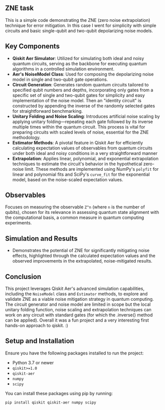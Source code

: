 ## ZNE task
This is a simple code demonstrating the ZNE (zero noise extrapolation) technique for error mitigation. In this case I went for simplicity with simple circuits and basic single-qubit and two-qubit depolarizing noise models.

## Key Components
- **Qiskit Aer Simulator**: Utilized for simulating both ideal and noisy quantum circuits, serving as the backbone for executing quantum algorithms in a controlled simulation environment.
- **Aer's NoiseModel Class**: Used for composing the depolarizing noise model in single and two-qubit gate operations.
- **Circuit Generation**: Generates random quantum circuits tailored to specified qubit numbers and depths, incorporating only gates from a specific set of single and two-qubit gates for simplicity and easy implementation of the noise model. Then an "identity circuit" is constructed by appending the inverse of the randomly selected gates for straightforward benchmarking.
- **Unitary Folding and Noise Scaling**: Introduces artificial noise scaling by applying unitary folding—repeating each gate followed by its inverse multiple times within the quantum circuit. This process is vital for preparing circuits with scaled levels of noise, essential for the ZNE methodology.
- **Estimator Methods**: A pivotal feature in Qiskit Aer for efficiently calculating expectation values of observables from quantum circuits under both ideal and noisy conditions in a very straightforward manner
- **Extrapolation**: Applies linear, polynomial, and exponential extrapolation techniques to estimate the circuit's behavior in the hypothetical zero-noise limit. These methods are implemented using NumPy's `polyfit` for linear and polynomial fits and SciPy's `curve_fit` for the exponential model, based on the noise-scaled expectation values.

## Observables
Focuses on measuring the observable `Z^n` (where `n` is the number of qubits), chosen for its relevance in assessing quantum state alignment with the computational basis, a common measure in quantum computing experiments.

## Simulation and Results
- Demonstrates the potential of ZNE for significantly mitigating noise effects, highlighted through the calculated expectation values and the observed improvements in the extrapolated, noise-mitigated results.

## Conclusion
This project leverages Qiskit Aer's advanced simulation capabilities, including the `NoiseModel` class and `Estimator` methods, to explore and validate ZNE as a viable noise mitigation strategy in quantum computing.
The circuit generator and noise model are limited in scope but the local unitary folding function, noise scaling and extrapolation techniques can work on any circuit with standard gates (for which the .inverse() method can be applied).
Overall it was a fun project and a very interesting first hands-on approach to qiskit. :)

## Setup and Installation

Ensure you have the following packages installed to run the project:

- Python 3.7 or newer
- `qiskit>=1.0`
- `qiskit-aer`
- `numpy`
- `scipy`

You can install these packages using pip by running:

```bash
pip install qiskit qiskit-aer numpy scipy

